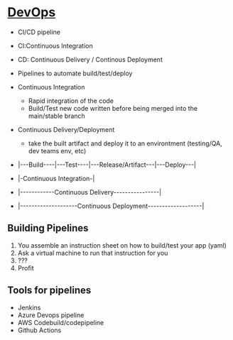 # [DevOps](https://www.atlassian.com/devops)
- CI/CD pipeline
- CI:Continuous Integration
- CD: Continuous Delivery / Continous Deployment
- Pipelines to automate build/test/deploy

- Continuous Integration
  - Rapid integration of the code
  - Build/Test new code written before being merged into the main/stable branch
- Continuous Delivery/Deployment
  - take the built artifact and deploy it to an environtment (testing/QA, dev teams env, etc)

- |---Build----|---Test----|---Release/Artifact---|---Deploy---|
- |-Continuous Integration-|
- |------------Continuous Delivery----------------|
- |--------------------Continuous Deployment-------------------|


## Building Pipelines
1. You assemble an instruction sheet on how to build/test your app (yaml)
2. Ask a virtual machine to run that instruction for you
3. ???
4. Profit

## Tools for pipelines
- Jenkins
- Azure Devops pipeline
- AWS Codebuild/codepipeline
- Github Actions
